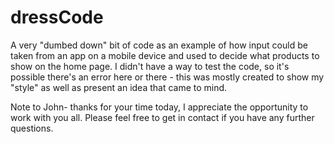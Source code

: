 # dressCode

A very "dumbed down" bit of code as an example of how input could be taken from an app on a mobile device and used to decide what products to show on the home page.  I didn't have a way to test the code, so it's possible there's an error here or there - this was mostly created to show my "style" as well as present an idea that came to mind.

Note to John- thanks for your time today, I appreciate the opportunity to work with you all.  Please feel free to get in contact if you have any further questions.

